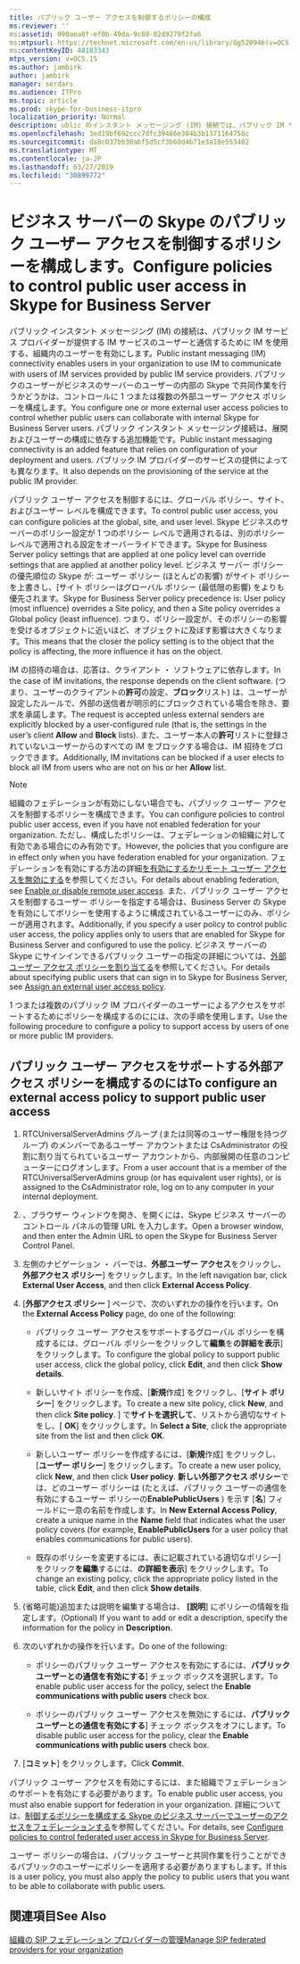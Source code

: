 ```yaml
---
title: パブリック ユーザー アクセスを制御するポリシーの構成
ms.reviewer: ''
ms:assetid: 090aea0f-ef0b-49da-9c80-02d9279f2fa6
ms:mtpsurl: https://technet.microsoft.com/en-us/library/Gg520946(v=OCS.15)
ms:contentKeyID: 48183343
mtps_version: v=OCS.15
ms.author: jambirk
author: jambirk
manager: serdars
ms.audience: ITPro
ms.topic: article
ms.prod: skype-for-business-itpro
localization_priority: Normal
description: ublic のインスタント メッセージング (IM) 接続では、パブリック IM サービス プロバイダーが提供する IM サービスのユーザーと通信するために IM を使用する、組織内のユーザーを使用できます。
ms.openlocfilehash: 3ed19bf692ccc7dfc39466e304b3b1371164758c
ms.sourcegitcommit: da8c037bb30abf5d5cf3b60d4b71e3a10e553402
ms.translationtype: MT
ms.contentlocale: ja-JP
ms.lasthandoff: 03/27/2019
ms.locfileid: "30899772"
---
```

# <a name="configure-policies-to-control-public-user-access-in-skype-for-business-server"></a><span data-ttu-id="0480a-103">ビジネス サーバーの Skype のパブリック ユーザー アクセスを制御するポリシーを構成します。</span><span class="sxs-lookup"><span data-stu-id="0480a-103">Configure policies to control public user access in Skype for Business Server</span></span>

<span data-ttu-id="0480a-104">パブリック インスタント メッセージング (IM) の接続は、パブリック IM サービス プロバイダーが提供する IM サービスのユーザーと通信するために IM を使用する、組織内のユーザーを有効にします。</span><span class="sxs-lookup"><span data-stu-id="0480a-104">Public instant messaging (IM) connectivity enables users in your organization to use IM to communicate with users of IM services provided by public IM service providers.</span></span> <span data-ttu-id="0480a-105">パブリックのユーザーがビジネスのサーバーのユーザーの内部の Skype で共同作業を行うかどうかは、コントロールに 1 つまたは複数の外部ユーザー アクセス ポリシーを構成します。</span><span class="sxs-lookup"><span data-stu-id="0480a-105">You configure one or more external user access policies to control whether public users can collaborate with internal Skype for Business Server users.</span></span> <span data-ttu-id="0480a-106">パブリック インスタント メッセージング接続は、展開およびユーザーの構成に依存する追加機能です。</span><span class="sxs-lookup"><span data-stu-id="0480a-106">Public instant messaging connectivity is an added feature that relies on configuration of your deployment and users.</span></span> <span data-ttu-id="0480a-107">パブリック IM プロバイダーのサービスの提供によっても異なります。</span><span class="sxs-lookup"><span data-stu-id="0480a-107">It also depends on the provisioning of the service at the public IM provider.</span></span> 

<span data-ttu-id="0480a-108">パブリック ユーザー アクセスを制御するには、グローバル ポリシー、サイト、およびユーザー レベルを構成できます。</span><span class="sxs-lookup"><span data-stu-id="0480a-108">To control public user access, you can configure policies at the global, site, and user level.</span></span> <span data-ttu-id="0480a-109">Skype ビジネスのサーバーのポリシー設定が 1 つのポリシー レベルで適用されるは、別のポリシー レベルで適用される設定をオーバーライドできます。</span><span class="sxs-lookup"><span data-stu-id="0480a-109">Skype for Business Server policy settings that are applied at one policy level can override settings that are applied at another policy level.</span></span> <span data-ttu-id="0480a-110">ビジネス サーバー ポリシーの優先順位の Skype が: ユーザー ポリシー (ほとんどの影響) がサイト ポリシーを上書きし、[サイト ポリシーはグローバル ポリシー (最低限の影響) をよりも優先されます。</span><span class="sxs-lookup"><span data-stu-id="0480a-110">Skype for Business Server policy precedence is: User policy (most influence) overrides a Site policy, and then a Site policy overrides a Global policy (least influence).</span></span> <span data-ttu-id="0480a-111">つまり、ポリシー設定が、そのポリシーの影響を受けるオブジェクトに近いほど、オブジェクトに及ぼす影響は大きくなります。</span><span class="sxs-lookup"><span data-stu-id="0480a-111">This means that the closer the policy setting is to the object that the policy is affecting, the more influence it has on the object.</span></span>

<span data-ttu-id="0480a-112">IM の招待の場合は、応答は、クライアント ・ ソフトウェアに依存します。</span><span class="sxs-lookup"><span data-stu-id="0480a-112">In the case of IM invitations, the response depends on the client software.</span></span> <span data-ttu-id="0480a-113">(つまり、ユーザーのクライアントの**許可**の設定、**ブロック**リスト) は、ユーザーが設定したルールで、外部の送信者が明示的にブロックされている場合を除き、要求を承諾します。</span><span class="sxs-lookup"><span data-stu-id="0480a-113">The request is accepted unless external senders are explicitly blocked by a user-configured rule (that is, the settings in the user’s client **Allow** and **Block** lists).</span></span> <span data-ttu-id="0480a-114">また、ユーザー本人の**許可**リストに登録されていないユーザーからのすべての IM をブロックする場合は、IM 招待をブロックできます。</span><span class="sxs-lookup"><span data-stu-id="0480a-114">Additionally, IM invitations can be blocked if a user elects to block all IM from users who are not on his or her **Allow** list.</span></span>



> [!NOTE]  
> <span data-ttu-id="0480a-115">組織のフェデレーションが有効にしない場合でも、パブリック ユーザー アクセスを制御するポリシーを構成できます。</span><span class="sxs-lookup"><span data-stu-id="0480a-115">You can configure policies to control public user access, even if you have not enabled federation for your organization.</span></span> <span data-ttu-id="0480a-116">ただし、構成したポリシーは、フェデレーションの組織に対して有効である場合にのみ有効です。</span><span class="sxs-lookup"><span data-stu-id="0480a-116">However, the policies that you configure are in effect only when you have federation enabled for your organization.</span></span> <span data-ttu-id="0480a-117">フェデレーションを有効にする方法の詳細[を有効にするかリモート ユーザー アクセスを無効にする](../access-edge/enable-or-disable-remote-user-access.md)を参照してください。</span><span class="sxs-lookup"><span data-stu-id="0480a-117">For details about enabling federation, see [Enable or disable remote user access](../access-edge/enable-or-disable-remote-user-access.md).</span></span> <span data-ttu-id="0480a-118">また、パブリック ユーザー アクセスを制御するユーザー ポリシーを指定する場合は、Business Server の Skype を有効にしてポリシーを使用するように構成されているユーザーにのみ、ポリシーが適用されます。</span><span class="sxs-lookup"><span data-stu-id="0480a-118">Additionally, if you specify a user policy to control public user access, the policy applies only to users that are enabled for Skype for Business Server and configured to use the policy.</span></span> <span data-ttu-id="0480a-119">ビジネス サーバーの Skype にサインインできるパブリック ユーザーの指定の詳細については、[外部ユーザー アクセス ポリシーを割り当てる](assign-an-external-user-access-policy.md)を参照してください。</span><span class="sxs-lookup"><span data-stu-id="0480a-119">For details about specifying public users that can sign in to Skype for Business Server, see [Assign an external user access policy](assign-an-external-user-access-policy.md).</span></span>


<span data-ttu-id="0480a-120">1 つまたは複数のパブリック IM プロバイダーのユーザーによるアクセスをサポートするためにポリシーを構成するのにには、次の手順を使用します。</span><span class="sxs-lookup"><span data-stu-id="0480a-120">Use the following procedure to configure a policy to support access by users of one or more public IM providers.</span></span>

## <a name="to-configure-an-external-access-policy-to-support-public-user-access"></a><span data-ttu-id="0480a-121">パブリック ユーザー アクセスをサポートする外部アクセス ポリシーを構成するのには</span><span class="sxs-lookup"><span data-stu-id="0480a-121">To configure an external access policy to support public user access</span></span>

1.  <span data-ttu-id="0480a-122">RTCUniversalServerAdmins グループ (または同等のユーザー権限を持つグループ) のメンバーであるユーザー アカウントまたは CsAdministrator の役割に割り当てられているユーザー アカウントから、内部展開の任意のコンピューターにログオンします。</span><span class="sxs-lookup"><span data-stu-id="0480a-122">From a user account that is a member of the RTCUniversalServerAdmins group (or has equivalent user rights), or is assigned to the CsAdministrator role, log on to any computer in your internal deployment.</span></span>

2.  <span data-ttu-id="0480a-123">、ブラウザー ウィンドウを開き、を開くには、Skype ビジネス サーバーのコントロール パネルの管理 URL を入力します。</span><span class="sxs-lookup"><span data-stu-id="0480a-123">Open a browser window, and then enter the Admin URL to open the Skype for Business Server Control Panel.</span></span> 

3.  <span data-ttu-id="0480a-124">左側のナビゲーション ・ バーでは、**外部ユーザー アクセス**をクリックし、**外部アクセス ポリシー**] をクリックします。</span><span class="sxs-lookup"><span data-stu-id="0480a-124">In the left navigation bar, click **External User Access**, and then click **External Access Policy**.</span></span>

4.  <span data-ttu-id="0480a-125">[**外部アクセス ポリシー** ] ページで、次のいずれかの操作を行います。</span><span class="sxs-lookup"><span data-stu-id="0480a-125">On the **External Access Policy** page, do one of the following:</span></span>
    
      - <span data-ttu-id="0480a-126">パブリック ユーザー アクセスをサポートするグローバル ポリシーを構成するには、グローバル ポリシーをクリックして**編集**を**の詳細を表示**] をクリックします。</span><span class="sxs-lookup"><span data-stu-id="0480a-126">To configure the global policy to support public user access, click the global policy, click **Edit**, and then click **Show details**.</span></span>
    
      - <span data-ttu-id="0480a-127">新しいサイト ポリシーを作成、[**新規**作成] をクリックし、[**サイト ポリシー**] をクリックします。</span><span class="sxs-lookup"><span data-stu-id="0480a-127">To create a new site policy, click **New**, and then click **Site policy**.</span></span> <span data-ttu-id="0480a-128">] で**サイトを選択して**、リストから適切なサイトをし、[ **OK**] をクリックします。</span><span class="sxs-lookup"><span data-stu-id="0480a-128">In **Select a Site**, click the appropriate site from the list and then click **OK**.</span></span>
    
      - <span data-ttu-id="0480a-129">新しいユーザー ポリシーを作成するには、[**新規**作成] をクリックし、[**ユーザー ポリシー**] をクリックします。</span><span class="sxs-lookup"><span data-stu-id="0480a-129">To create a new user policy, click **New**, and then click **User policy**.</span></span> <span data-ttu-id="0480a-130">**新しい外部アクセス ポリシー**では、どのユーザー ポリシーは (たとえば、パブリック ユーザーの通信を有効にするユーザー ポリシーの**EnablePublicUsers** ) を示す [**名**] フィールドに一意の名前を作成します。</span><span class="sxs-lookup"><span data-stu-id="0480a-130">In **New External Access Policy**, create a unique name in the **Name** field that indicates what the user policy covers (for example, **EnablePublicUsers** for a user policy that enables communications for public users).</span></span>
    
      - <span data-ttu-id="0480a-131">既存のポリシーを変更するには、表に記載されている適切なポリシー] をクリック**を編集**するには、**の詳細を表示**] をクリックします。</span><span class="sxs-lookup"><span data-stu-id="0480a-131">To change an existing policy, click the appropriate policy listed in the table, click **Edit**, and then click **Show details**.</span></span>

5.  <span data-ttu-id="0480a-132">(省略可能)追加または説明を編集する場合は、 **[説明**] にポリシーの情報を指定します。</span><span class="sxs-lookup"><span data-stu-id="0480a-132">(Optional) If you want to add or edit a description, specify the information for the policy in **Description**.</span></span>

6.  <span data-ttu-id="0480a-133">次のいずれかの操作を行います。</span><span class="sxs-lookup"><span data-stu-id="0480a-133">Do one of the following:</span></span>
    
      - <span data-ttu-id="0480a-134">ポリシーのパブリック ユーザー アクセスを有効にするには、**パブリック ユーザーとの通信を有効にする**] チェック ボックスを選択します。</span><span class="sxs-lookup"><span data-stu-id="0480a-134">To enable public user access for the policy, select the **Enable communications with public users** check box.</span></span>
    
      - <span data-ttu-id="0480a-135">ポリシーのパブリック ユーザー アクセスを無効にするには、**パブリック ユーザーとの通信を有効にする**] チェック ボックスをオフにします。</span><span class="sxs-lookup"><span data-stu-id="0480a-135">To disable public user access for the policy, clear the **Enable communications with public users** check box.</span></span>

7.  <span data-ttu-id="0480a-136">[**コミット**] をクリックします。</span><span class="sxs-lookup"><span data-stu-id="0480a-136">Click **Commit**.</span></span>

<span data-ttu-id="0480a-137">パブリック ユーザー アクセスを有効にするには、また組織でフェデレーションのサポートを有効にする必要があります。</span><span class="sxs-lookup"><span data-stu-id="0480a-137">To enable public user access, you must also enable support for federation in your organization.</span></span> <span data-ttu-id="0480a-138">詳細については、[制御するポリシーを構成する Skype のビジネス サーバーでユーザーのアクセスをフェデレーションする](configure-policies-to-control-federated-user-access.md)を参照してください。</span><span class="sxs-lookup"><span data-stu-id="0480a-138">For details, see [Configure policies to control federated user access in Skype for Business Server](configure-policies-to-control-federated-user-access.md).</span></span>

<span data-ttu-id="0480a-139">ユーザー ポリシーの場合は、パブリック ユーザーと共同作業を行うことができるパブリックのユーザーにポリシーを適用する必要がありますもします。</span><span class="sxs-lookup"><span data-stu-id="0480a-139">If this is a user policy, you must also apply the policy to public users that you want to be able to collaborate with public users.</span></span> 


## <a name="see-also"></a><span data-ttu-id="0480a-140">関連項目</span><span class="sxs-lookup"><span data-stu-id="0480a-140">See Also</span></span>

[<span data-ttu-id="0480a-141">組織の SIP フェデレーション プロバイダーの管理</span><span class="sxs-lookup"><span data-stu-id="0480a-141">Manage SIP federated providers for your organization</span></span>](../sip-providers/manage-sip-federated-providers-for-your-organization.md)
